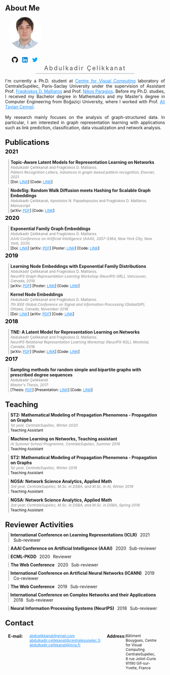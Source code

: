 <style>
body {
font-size:14px;
}
a, a:visited {
color:dodgerblue;
}


.aboutme {
display:block;
width:100%;
float:left;
}
.inside-block {
float:left;
display:inline-block;
}

.section-title {
    float: left;
    width: 100%;
    font-size: 24px;
    font-weight: bold;
    padding: 0px 0px 0px 0px;
}

.article-year {
    float: left;
    width: 100%;
    font-size: 18px;
    padding: 5px 0px 5px 0px;
    margin: 0px;
    color: black;
    font-weight: bold;
}

.article-block, .course-block, .review-block, .contact-block {
display:inline-block; 
display: flex; 
width:100%; 
float:left;
margin: 10px 0px 0px 0px;
padding:0px;
}

.article-left-bar, .course-left-bar, .review-left-bar {
float:left;
display:inline-block; 
width: 3px; 
height:auto; 
background-color: #ccc;
margin-left:10px;
}
.article-inline-title, .course-inline-title {
font-weight: bold; 
margin:1px 0px 1px 0px;
padding: 0px;
}
.article-inline-authors {
color: gray;
font-size:12px;
margin:1px 0px 1px 0px;
}
.article-inline-conference, .course-inline-details {
color: gray; 
font-style: italic;
font-size:12px;
margin:1px 0px 1px 0px;
}
.article-inline-reference, .course-inline-role {
color: black; 
font-size:12px;
margin:1px 0px 1px 0px;
}
.review-inline-title {
font-weight: bold; 
float:left;
}
.review-inline-year {
float:left;
margin-left:10px;
}
.review-inline-role {
float:left;
margin-left:10px;
}

.contact-subblock {
display:flex;
  width: 100%;
  padding: 10px;
}

.contact-title {
width:70px;
font-weight:bold;
float:left;
}
.contact-info {
float:left;
font-size: 12px;
}

</style>
<script src="https://ajax.googleapis.com/ajax/libs/jquery/3.4.1/jquery.min.js"></script>
<script>
$(document).ready(function(){
    $(".article-block").hover(function(){
        $(this).css("background-color", "#fafafa");
        $(this).find(".article-left-bar").css("background-color", "dodgerblue");
    }, function(){
        $(this).css("background-color", "white");
        $(this).find(".article-left-bar").css("background-color", "#ccc");
    });
    
    
    $(".course-block").hover(function(){
        $(this).css("background-color", "#fafafa");
        $(this).find(".course-left-bar").css("background-color", "forestgreen");
    }, function(){
        $(this).css("background-color", "white");
        $(this).find(".course-left-bar").css("background-color", "#ccc");
    });
    
        $(".review-block").hover(function(){
        $(this).css("background-color", "#fafafa");
        $(this).find(".review-left-bar").css("background-color", "darkred");
    }, function(){
        $(this).css("background-color", "white");
        $(this).find(".review-left-bar").css("background-color", "#ccc");
    });
});
</script>


<div class="section-title">About Me</div>

<div class="aboutme">
<div class="inside-block" style="width: 150px">
<img src="assets/abdulkadir_with_shirt.jpg" style=" width: 110px; height: 110px; border-radius: 50%; margin: 10px; object-fit: cover; object-position: center right;">
<div style="margin-top: 10px; display: block; padding-left: 15px;">
<a href="https://github.com/abdcelikkanat/"><img src="assets/icons/icons8-github-48.png" style="height:24px; width:24px; margin-left: 5px;"></a>
<a href="https://www.linkedin.com/in/abdulkadir-%C3%A7elikkanat-65a759104/"><img src="assets/icons/icons8-linkedin-48.png" style="height:24px; width:24px; margin-left: 5px;"></a>
<a href="https://twitter.com/abdcelikkanat"><img src="assets/icons/icons8-twitter-48.png" style="height:24px; width:24px; margin-left: 5px;"></a>
</div>
</div>
<div class="inside-block" style="width: 525px; text-align: center; margin-bottom: 0px; font-size: 20px; letter-spacing: 3px; color:#555;">Abdulkadir Çelikkanat‬</div>
<div class="inside-block" style="width: 325px; background-color: #999999; height: 1px; margin: 5px auto 15px 100px;"></div>
<div class="inside-block" style="width: 525px; text-align: justify;">
I'm currently a Ph.D. student at <a href="http://cvn.centralesupelec.fr/">Centre for Visual Computing</a> laboratory of CentraleSupélec, Paris-Saclay University under the supervision of Assistant Prof. <a href="http://fragkiskos.me/">Fragkiskos D. Malliaros</a> and Prof. <a href="http://vision.mas.ecp.fr/personal.html">Nikos Paragios</a>. Before my Ph.D. studies, I received my Bachelor degree in Mathematics and my Master's degree in Computer Engineering from Boğaziçi University, where I worked with Prof. <a href="https://www.cmpe.boun.edu.tr/~cemgil/">Ali Taylan Cemgil</a>. 
<br><br>
My research mainly focuses on the analysis of graph-structured data. In particular, I am interested in graph representation learning with applications such as link prediction, classification, data visualization and network analysis. 
</div>
</div>





<div class="section-title" style="margin-top: 25px;">Publications</div>

<div class="article-year">2021</div>

<div class="article-block">
    <div class="article-left-bar"></div>
    <div style="float:left; display:inline-block; padding-left: 5px">
        <div class="article-inline-title">Topic-Aware Latent Models for Representation Learning on Networks</div>
        <div class="article-inline-authors">Abdulkadir Çelikkanat and Fragkiskos D. Malliaros.</div>
        <div class="article-inline-conference">Pattern Recognition Letters, Advances in graph-based pattern recognition, Elsevier, 2021.</div>
        <div class="article-inline-reference">[Doi: <a href="https://doi.org/10.1016/j.patrec.2021.01.006">LINK</a>] [Code: <a href="https://abdcelikkanat.github.io/projects/TNE/">LINK</a>]</div>
    </div>
</div>

<div class="article-block">
    <div class="article-left-bar"></div>
    <div style="float:left; display:inline-block; padding-left: 5px">
        <div class="article-inline-title">NodeSig: Random Walk Diffusion meets Hashing for Scalable Graph Embeddings</div>
        <div class="article-inline-authors">Abdulkadir Çelikkanat, Apostolos N. Papadopoulos and Fragkiskos D. Malliaros.</div>
        <div class="article-inline-conference">Manuscript</div>
        <div class="article-inline-reference">[arXiv: <a href="https://arxiv.org/abs/2010.00261">PDF</a>] [Code: <a href="https://github.com/abdcelikkanat/nodesigfinal/">LINK</a>]</div>
    </div>
</div>

<div class="article-year">2020</div>

<div class="article-block">
    <div class="article-left-bar"></div>
    <div style="float:left; display:inline-block; padding-left: 5px">
        <div class="article-inline-title">Exponential Family Graph Embeddings</div>
        <div class="article-inline-authors">Abdulkadir Çelikkanat and Fragkiskos D. Malliaros.</div>
        <div class="article-inline-conference">AAAI Conference on Artificial Intelligence (AAAI), 3357-3364, New York City, New York, 2020. </div>
        <div class="article-inline-reference">[Doi: <a href="https://doi.org/10.1609/aaai.v34i04.5737">LINK</a>] [arXiv: <a href="https://arxiv.org/abs/1911.09007">PDF</a>] [Poster: <a href="assets/posters/Exponential_Family_Graph_Embeddings__Poster__AAAI20_.pdf">LINK</a>] [Code: <a href="https://abdcelikkanat.github.io/projects/EFGE/">LINK</a>]</div>
    </div>
</div>

<div class="article-year">2019</div>

<div class="article-block">
    <div class="article-left-bar"></div>
    <div style="float:left; display:inline-block; padding-left: 5px">
        <div class="article-inline-title">Learning Node Embeddings with Exponential Family Distributions</div>
        <div class="article-inline-authors">Abdulkadir Çelikkanat and Fragkiskos D. Malliaros.</div>
        <div class="article-inline-conference">NeurIPS Graph Representation Learning Workshop (NeurIPS-GRL), Vancouver, Canada, 2019.</div>
        <div class="article-inline-reference">[arXiv: <a href="https://arxiv.org/abs/1911.09007">PDF</a>] [Poster: <a href="assets/posters/Kernel_Node_Embeddings_Poster_.pdf">LINK</a>] [Code: <a href="https://abdcelikkanat.github.io/projects/EFGE/">LINK</a>]</div>
    </div>
</div>

<div class="article-block">
    <div class="article-left-bar"></div>
    <div style="float:left; display:inline-block; padding-left: 5px">
        <div class="article-inline-title">Kernel Node Embeddings</div>
        <div class="article-inline-authors">Abdulkadir Çelikkanat and Fragkiskos D. Malliaros.</div>
        <div class="article-inline-conference">7th IEEE Global Conference on Signal and Information Processing (GlobalSIP), Ottawa, Canada, November 2019.</div>
        <div class="article-inline-reference">[Doi: <a href="https://doi.org/10.1109/GlobalSIP45357.2019.8969363">LINK</a>] [arXiv: <a href="https://arxiv.org/abs/1909.03416">PDF</a>] [Code: <a href="https://abdcelikkanat.github.io/projects/kernelNE/">LINK</a>]</div>
    </div>
</div>

<div class="article-year">2018</div>

<div class="article-block">
    <div class="article-left-bar"></div>
    <div style="float:left; display:inline-block; padding-left: 5px">
        <div class="article-inline-title">TNE: A Latent Model for Representation Learning on Networks</div>
        <div class="article-inline-authors">Abdulkadir Çelikkanat and Fragkiskos D. Malliaros.</div>
        <div class="article-inline-conference">NeurIPS Relational Representation Learning Workshop (NeurIPS-R2L), Montréal, Canada, 2018.</div>
        <div class="article-inline-reference">[arXiv: <a href="http://fragkiskos.me/papers/TNE_NeurIPS_R2L_2018.pdf">PDF</a>] [Poster: <a href="assets/posters/NIPS_Workshop_TNE_Poster.pdf">LINK</a>] [Code: <a href="https://abdcelikkanat.github.io/projects/TNE/">LINK</a>]</div>
    </div>
</div>

<div class="article-year">2017</div>

<div class="article-block">
    <div class="article-left-bar"></div>
    <div style="float:left; display:inline-block; padding-left: 5px">
        <div class="article-inline-title">Sampling methods for random simple and bipartite graphs with prescribed degree sequences </div>
        <div class="article-inline-authors">Abdulkadir Çelikkanat</div>
        <div class="article-inline-conference">Master's Thesis, 2017.</div>
        <div class="article-inline-reference">[Thesis: <a href="https://tez.yok.gov.tr/UlusalTezMerkezi/TezGoster?key=vbVkXe1KChYWNElr1MuLZusWwBD6YW1NT8jZCZCOPYKWun1pa2-LirYGE9m9uS7P">PDF</a>] [Presentation: <a href="https://drive.google.com/file/d/0B7PcipLnfc9RUUpoa3k3WnFJRU0/view?usp=sharing">LINK</a>] [Code: <a href="https://github.com/abdcelikkanat/sacorg">LINK</a>]</div>
    </div>
</div>



<br><br>

<div class="section-title" style="margin-top: 25px;">Teaching</div>

<div class="course-block">
    <div class="course-left-bar"></div>
    <div style="float: left; display: inline-block; padding-left: 5px">
        <div class="course-inline-title">ST2: Mathematical Modeling of Propagation Phenomena - Propagation on Graphs</div>
        <div class="course-inline-details">1st year, CentraleSupélec, Winter 2020</div>
        <div class="course-inline-role">Teaching Assistant</div>
    </div>
</div>

<div class="course-block">
    <div class="course-left-bar"></div>
    <div style="float: left; display: inline-block; padding-left: 5px">
        <div class="course-inline-title">Machine Learning on Networks, Teaching assistant</div>
        <div class="course-inline-details">AI Summer School Programme, CentraleSupélec, Summer 2019</div>
        <div class="course-inline-role">Teaching Assistant</div>
    </div>
</div>

<div class="course-block">
    <div class="course-left-bar"></div>
    <div style="float: left; display: inline-block; padding-left: 5px">
        <div class="course-inline-title">ST2: Mathematical Modeling of Propagation Phenomena - Propagation on Graphs</div>
        <div class="course-inline-details">1st year, CentraleSupélec, Winter 2019</div>
        <div class="course-inline-role">Teaching Assistant</div>
    </div>
</div>

<div class="course-block">
    <div class="course-left-bar"></div>
    <div style="float: left; display: inline-block; padding-left: 5px">
        <div class="course-inline-title">NGSA: Network Science Analytics, Applied Math</div>
        <div class="course-inline-details">3rd year, CentraleSupélec, M.Sc. in DSBA, and M.Sc. in AI, Winter 2019</div>
        <div class="course-inline-role">Teaching Assistant</div>
    </div>
</div>

<div class="course-block">
    <div class="course-left-bar"></div>
    <div style="float: left; display: inline-block; padding-left: 5px">
        <div class="course-inline-title">NGSA: Network Science Analytics, Applied Math</div>
        <div class="course-inline-details">3rd year, CentraleSupélec, M.Sc. in DSBA, and M.Sc. in DSBA, Spring 2018</div>
        <div class="course-inline-role">Teaching Assistant</div>
    </div>
</div>

<div class="section-title" style="margin-top: 25px;">Reviewer Activities</div>

<div class="review-block">
    <div class="review-left-bar"></div>
    <div style="float: left; display: inline-block; padding-left: 5px">
        <div class="review-inline-title">International Conference on Learning Representations (ICLR)</div>
        <div class="review-inline-year">2021</div>
        <div class="review-inline-role">Sub-reviewer</div>
    </div>
</div>

<div class="review-block">
    <div class="review-left-bar"></div>
    <div style="float: left; display: inline-block; padding-left: 5px">
        <div class="review-inline-title">AAAI Conference on Artificial Intelligence (AAAI)</div>
        <div class="review-inline-year">2020</div>
        <div class="review-inline-role">Sub-reviewer</div>
    </div>
</div>

<div class="review-block">
    <div class="review-left-bar"></div>
    <div style="float: left; display: inline-block; padding-left: 5px">
        <div class="review-inline-title">ECML-PKDD</div>
        <div class="review-inline-year">2020</div>
        <div class="review-inline-role">Reviewer</div>
    </div>
</div>

<div class="review-block">
    <div class="review-left-bar"></div>
    <div style="float: left; display: inline-block; padding-left: 5px">
        <div class="review-inline-title">The Web Conference</div>
        <div class="review-inline-year">2020</div>
        <div class="review-inline-role">Sub-reviewer</div>
    </div>
</div>

<div class="review-block">
    <div class="review-left-bar"></div>
    <div style="float: left; display: inline-block; padding-left: 5px">
        <div class="review-inline-title">International Conference on Artificial Neural Networks (ICANN)</div>
        <div class="review-inline-year">2019</div>
        <div class="review-inline-role">Co-reviewer</div>
    </div>
</div>

<div class="review-block">
    <div class="review-left-bar"></div>
    <div style="float: left; display: inline-block; padding-left: 5px">
        <div class="review-inline-title">The Web Conference</div>
        <div class="review-inline-year">2019</div>
        <div class="review-inline-role">Sub-reviewer</div>
    </div>
</div>

<div class="review-block">
    <div class="review-left-bar"></div>
    <div style="float: left; display: inline-block; padding-left: 5px">
        <div class="review-inline-title">International Conference on Complex Networks and their Applications</div>
        <div class="review-inline-year">2018</div>
        <div class="review-inline-role">Sub-reviewer</div>
    </div>
</div>

<div class="review-block">
    <div class="review-left-bar"></div>
    <div style="float: left; display: inline-block; padding-left: 5px">
        <div class="review-inline-title">Neural Information Processing Systems (NeurIPS)</div>
        <div class="review-inline-year">2018</div>
        <div class="review-inline-role">Sub-reviewer</div>
    </div>
</div>

<div class="section-title" style="margin-top: 25px;">Contact</div>
<div class="contact-block">
    <div class="contact-subblock">
        <div class="contact-title">E-mail:</div>
        <div class="contact-info"><a href="mailto:abdcelikkanat@gmail.com">abdcelikkanat@gmail.com</a><br><a href="mailto:abdulkadir.celikkanat@centralesupelec.fr">abdulkadir.celikkanat@centralesupelec.fr</a><br><a href="mailto:abdulkadir.celikkanat@centralesupelec.fr">abdulkadir.celikkanat@inria.fr</a></div>
    </div>
    <div class="contact-subblock">
        <div class="contact-title">Address:</div>
        <div class="contact-info">Bâtiment Bouygues, Centre for Visual Computing<br>CentraleSupélec, 8 rue Joliot-Curie<br>91190 Gif-sur-Yvette, France</div>
    </div>
</div>

